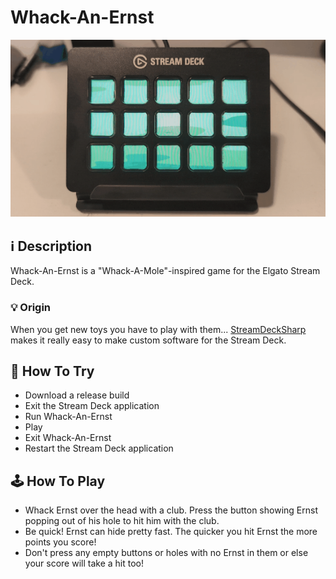 # Whack-An-Ernst

![](Screenshots/00.gif)


## ℹ️ Description

Whack-An-Ernst is a "Whack-A-Mole"-inspired game for the Elgato Stream Deck.


### 💡 Origin

When you get new toys you have to play with them... [StreamDeckSharp
](https://github.com/OpenMacroBoard/StreamDeckSharp) makes it really easy to make custom software for the Stream Deck.


## 💾 How To Try

- Download a release build
- Exit the Stream Deck application
- Run Whack-An-Ernst
- Play
- Exit Whack-An-Ernst
- Restart the Stream Deck application


## 🕹️ How To Play

- Whack Ernst over the head with a club. Press the button showing Ernst popping out of his hole to hit him with the club.
- Be quick! Ernst can hide pretty fast. The quicker you hit Ernst the more points you score!
- Don't press any empty buttons or holes with no Ernst in them or else your score will take a hit too!
